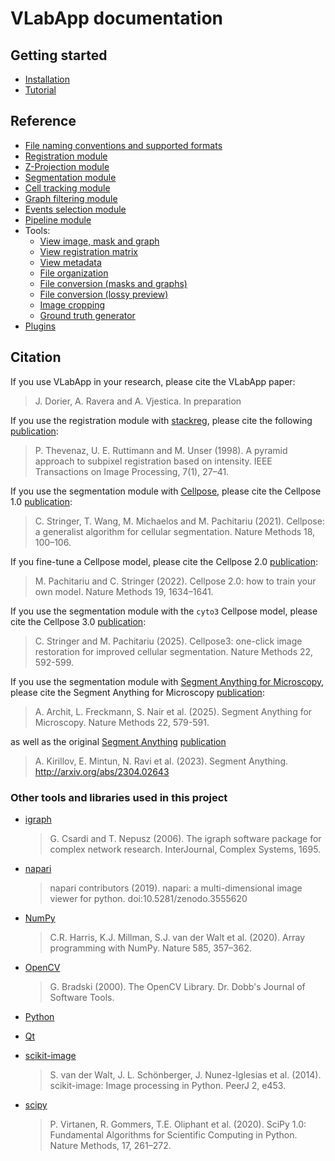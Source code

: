# VLabApp documentation

## Getting started

* [Installation](general/installation.md)
* [Tutorial](general/tutorial.md)

## Reference

* [File naming conventions and supported formats](general/files.md)
* [Registration module](registration_module/reference.md)
* [Z-Projection module](zprojection_module/reference.md)
* [Segmentation module](segmentation_module/reference.md)
* [Cell tracking module](cell_tracking_module/reference.md)
* [Graph filtering module](graph_filtering_module/reference.md)
* [Events selection module](events_selection_module/reference.md)
* [Pipeline module](pipeline_module/reference.md)
* Tools:
    * [View image, mask and graph](viewer_image_mask_graph_module/reference.md)
    * [View registration matrix](viewer_registration_module/reference.md)
    * [View metadata](viewer_metadata_module/reference.md)
    * [File organization](file_organization_module/reference.md)
    * [File conversion (masks and graphs)](file_conversion_mask_graph_module/reference.md)
    * [File conversion (lossy preview)](file_conversion_lossy_module/reference.md)
    * [Image cropping](image_cropping_module/reference.md)
    * [Ground truth generator](ground_truth_generator_module/reference.md)
* [Plugins](general/plugins.md)


## Citation

If you use VLabApp in your research, please cite the VLabApp paper:
> J. Dorier, A. Ravera and A. Vjestica. In preparation

If you use the registration module with [stackreg](https://bigwww.epfl.ch/thevenaz/stackreg/), please cite the following [publication](https://doi.org/10.1109/83.650848):
> P. Thevenaz, U. E. Ruttimann and M. Unser (1998). A pyramid approach to subpixel registration based on intensity. IEEE Transactions on Image Processing, 7(1), 27–41.

If you use the segmentation module with [Cellpose](https://www.cellpose.org/), please cite the Cellpose 1.0 [publication](https://doi.org/10.1038/s41592-020-01018-x):
> C. Stringer, T. Wang, M. Michaelos and M. Pachitariu (2021). Cellpose: a generalist algorithm for cellular segmentation. Nature Methods 18, 100–106.

If you fine-tune a Cellpose model, please cite the Cellpose 2.0 [publication](https://doi.org/10.1038/s41592-022-01663-4):
> M. Pachitariu and C. Stringer (2022). Cellpose 2.0: how to train your own model. Nature Methods 19, 1634–1641.

If you use the segmentation module with the `cyto3` Cellpose model, please cite the Cellpose 3.0 [publication](https://doi.org/10.1038/s41592-025-02595-5):
> C. Stringer and M. Pachitariu (2025). Cellpose3: one-click image restoration for improved cellular segmentation. Nature Methods 22, 592-599.

If you use the segmentation module with  [Segment Anything for Microscopy](https://github.com/computational-cell-analytics/micro-sam), please cite the Segment Anything for Microscopy [publication](https://doi.org/10.1038/s41592-024-02580-4):
> A. Archit, L. Freckmann, S. Nair et al. (2025). Segment Anything for Microscopy. Nature Methods 22, 579-591.

as well as the original [Segment Anything](https://segment-anything.com/) [publication](https://doi.org/10.48550/arXiv.2304.02643)
> A. Kirillov, E. Mintun, N. Ravi et al. (2023). Segment Anything. http://arxiv.org/abs/2304.02643


### Other tools and libraries used in this project

* [igraph](https://igraph.org/)

    > G. Csardi and T. Nepusz (2006). The igraph software package for complex network research. InterJournal, Complex Systems, 1695.

* [napari](https://napari.org)

    > napari contributors (2019). napari: a multi-dimensional image viewer for python. doi:10.5281/zenodo.3555620

* [NumPy](https://numpy.org/)

    > C.R. Harris, K.J. Millman, S.J. van der Walt et al. (2020). Array programming with NumPy. Nature 585, 357–362.

* [OpenCV](https://opencv.org/)

    > G. Bradski (2000). The OpenCV Library. Dr. Dobb's Journal of Software Tools.

* [Python](https://www.python.org/)

* [Qt](https://www.qt.io/)

* [scikit-image](https://scikit-image.org/)

    > S. van der Walt, J. L. Schönberger, J. Nunez-Iglesias et al. (2014). scikit-image: Image processing in Python. PeerJ 2, e453. 

* [scipy](https://scipy.org/)

    > P. Virtanen, R. Gommers, T.E. Oliphant et al. (2020). SciPy 1.0: Fundamental Algorithms for Scientific Computing in Python. Nature Methods, 17, 261–272.
